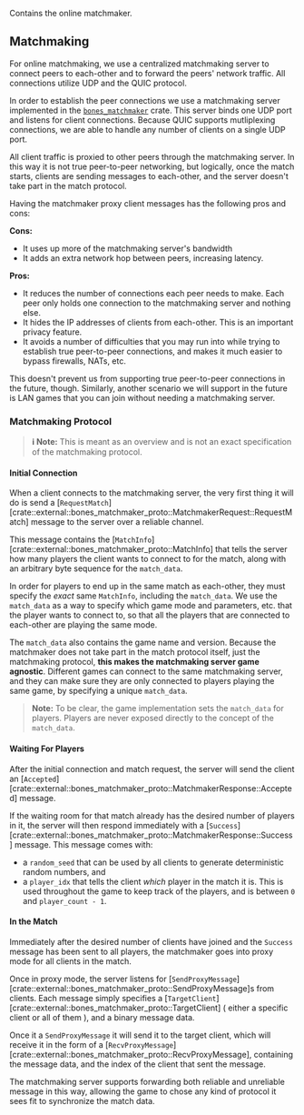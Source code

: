 Contains the online matchmaker.

## Matchmaking

For online matchmaking, we use a centralized matchmaking server to connect peers to each-other and
to forward the peers' network traffic. All connections utilize UDP and the QUIC protocol.

In order to establish the peer connections we use a matchmaking server implemented in the
[`bones_matchmaker`] crate. This server binds one UDP port and listens for client connections.
Because QUIC supports mutliplexing connections, we are able to handle any number of clients on a
single UDP port.

All client traffic is proxied to other peers through the matchmaking server. In this way it is not
true peer-to-peer networking, but logically, once the match starts, clients are sending messages to
each-other, and the server doesn't take part in the match protocol.

Having the matchmaker proxy client messages has the following pros and cons:

**Cons:**

- It uses up more of the matchmaking server's bandwidth
- It adds an extra network hop between peers, increasing latency.

**Pros:**

- It reduces the number of connections each peer needs to make. Each peer only holds one
  connection to the matchmaking server and nothing else.
- It hides the IP addresses of clients from each-other. This is an important privacy feature.
- It avoids a number of difficulties that you may run into while trying to establish true
  peer-to-peer connections, and makes it much easier to bypass firewalls, NATs, etc.

This doesn't prevent us from supporting true peer-to-peer connections in the future, though.
Similarly, another scenario we will support in the future is LAN games that you can join without
needing a matchmaking server.

[`bones_matchmaker`]: https://github.com/fishfolk/bones/tree/main/crates/bones_matchmaker

### Matchmaking Protocol

> **ℹ️ Note:** This is meant as an overview and is not an exact specification of the matchmaking
> protocol.

#### Initial Connection

When a client connects to the matchmaking server, the very first thing it will do is send a
[`RequestMatch`][crate::external::bones_matchmaker_proto::MatchmakerRequest::RequestMatch] message
to the server over a reliable channel.

This message contains the [`MatchInfo`][crate::external::bones_matchmaker_proto::MatchInfo] that
tells the server how many players the client wants to connect to for the match, along with an
arbitrary byte sequence for the `match_data`.

In order for players to end up in the same match as each-other, they must specify the _exact_ same
`MatchInfo`, including the `match_data`. We use the `match_data` as a way to specify which game mode
and parameters, etc. that the player wants to connect to, so that all the players that are connected
to each-other are playing the same mode.

The `match_data` also contains the game name and version. Because the matchmaker does not take part
in the match protocol itself, just the matchmaking protocol, **this makes the matchmaking server
game agnostic**. Different games can connect to the same matchmaking server, and they can make sure
they are only connected to players playing the same game, by specifying a unique `match_data`.

> **Note:** To be clear, the game implementation sets the `match_data` for players. Players are
> never exposed directly to the concept of the `match_data`.

#### Waiting For Players

After the initial connection and match request, the server will send the client an
[`Accepted`][crate::external::bones_matchmaker_proto::MatchmakerResponse::Accepted] message.

If the waiting room for that match already has the desired number of players in it, the server will
then respond immediately with a
[`Success`][crate::external::bones_matchmaker_proto::MatchmakerResponse::Success] message. This
message comes with:

- a `random_seed` that can be used by all clients to generate deterministic random numbers, and
- a `player_idx` that tells the client _which_ player in the match it is. This is used throughout
    the game to keep track of the players, and is between `0` and `player_count - 1`.

#### In the Match

Immediately after the desired number of clients have joined and the `Success` message has been sent
to all players, the matchmaker goes into proxy mode for all clients in the match.

Once in proxy mode, the server listens for
[`SendProxyMessage`][crate::external::bones_matchmaker_proto::SendProxyMessage]s from clients. Each
message simply specifies a [`TargetClient`][crate::external::bones_matchmaker_proto::TargetClient] (
either a specific client or all of them ), and a binary message data.

Once it a `SendProxyMessage` it will send it to the target client, which will receive it in the form
of a [`RecvProxyMessage`][crate::external::bones_matchmaker_proto::RecvProxyMessage], containing the
message data, and the index of the client that sent the message.

The matchmaking server supports forwarding both reliable and unreliable message in this way,
allowing the game to chose any kind of protocol it sees fit to synchronize the match data.
